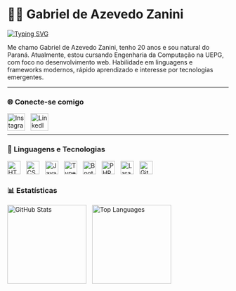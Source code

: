 # 👨‍💻 Gabriel de Azevedo Zanini

[![Typing SVG](https://readme-typing-svg.demolab.com?font=Fira+Code&pause=1000&width=435&lines=Full+Stack+Developer)](https://git.io/typing-svg)

Me chamo Gabriel de Azevedo Zanini, tenho 20 anos e sou natural do Paraná. Atualmente, estou cursando Engenharia da Computação na UEPG, com foco no desenvolvimento web. Habilidade em linguagens e frameworks modernos, rápido aprendizado e interesse por tecnologias emergentes.

---

### 🌐 Conecte-se comigo

<a href="https://www.instagram.com/_gabriel_zanini_/" target="_blank">
  <img 
    align="left" 
    alt="Instagram" 
    title="Instagram" 
    width="40px" 
    style="padding-right: 10px;" 
    src="https://cdn.jsdelivr.net/gh/simple-icons/simple-icons/icons/instagram.svg" 
  />
</a>

<a href="https://www.linkedin.com/in/gabriel-zanini-1b70832b6" target="_blank">
  <img 
    align="left" 
    alt="LinkedIn" 
    title="LinkedIn" 
    width="40px" 
    style="padding-right: 10px;" 
    src="https://cdn.jsdelivr.net/gh/devicons/devicon/icons/linkedin/linkedin-original.svg" 
  />
</a>

<br/>
<br/>

---

### 🤖 Linguagens e Tecnologias

<img align="left" alt="HTML" title="HTML" width="30px" style="padding-right: 10px;" src="https://cdn.jsdelivr.net/gh/devicons/devicon@latest/icons/html5/html5-original.svg"/>
<img align="left" alt="CSS" title="CSS" width="30px" style="padding-right: 10px;" src="https://cdn.jsdelivr.net/gh/devicons/devicon@latest/icons/css3/css3-original.svg"/>
<img align="left" alt="JavaScript" title="JavaScript" width="30px" style="padding-right: 10px;" src="https://cdn.jsdelivr.net/gh/devicons/devicon@latest/icons/javascript/javascript-original.svg"/>
<img align="left" alt="TypeScript" title="TypeScript" width="30px" style="padding-right: 10px;" src="https://cdn.jsdelivr.net/gh/devicons/devicon@latest/icons/typescript/typescript-original.svg"/>
<img align="left" alt="Bootstrap" title="Bootstrap" width="30px" style="padding-right: 10px;" src="https://cdn.jsdelivr.net/gh/devicons/devicon@latest/icons/bootstrap/bootstrap-original.svg"/>
<img align="left" alt="PHP" title="PHP" width="30px" style="padding-right: 10px;" src="https://cdn.jsdelivr.net/gh/devicons/devicon@latest/icons/php/php-original.svg"/>
<img align="left" alt="Laravel" title="Laravel" width="30px" style="padding-right: 10px;" src="https://cdn.jsdelivr.net/gh/devicons/devicon@latest/icons/laravel/laravel-original.svg"/>
<img align="left" alt="Git" title="Git" width="30px" style="padding-right: 10px;" src="https://cdn.jsdelivr.net/gh/devicons/devicon@latest/icons/git/git-original.svg"/>

<br/>
<br/>

### 📊 Estatísticas

<p>
  <img 
    align="left" 
    alt="GitHub Stats" 
    height="180" 
    style="padding-right: 10px;" 
    src="https://github-readme-stats.vercel.app/api?username=GabrielZanini04&show_icons=true&include_all_commits=true&locale=pt-br&theme=dark" 
  />

  <img 
    align="left" 
    alt="Top Languages" 
    height="180" 
    src="https://github-readme-stats.vercel.app/api/top-langs/?username=GabrielZanini04&layout=compact&theme=dark&langs_count=9" 
  />
</p>


